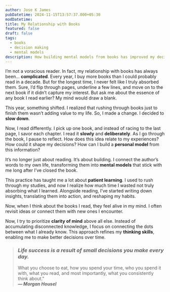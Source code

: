 ```yaml
---
author: Jose K James
pubDatetime: 2024-11-15T13:57:37.000+05:30
modDatetime: 
title: My Relationship with Books
featured: false
draft: false
tags:
  - books
  - decision making
  - mental models
description: How building mental models from books has improved my decision-making and clarity of mind.
---
```


I’m not a voracious reader. In fact, my relationship with books has always been… **complicated**. Every year, I buy more books than I could probably read in a decade. But for the longest time, I never felt like I truly absorbed them. Sure, I’d flip through pages, underline a few lines, and move on to the next book if it didn’t capture my interest. But ask me about the essence of any book I read earlier? My mind would draw a blank.  

This year, something shifted. I realized that rushing through books just to finish them wasn’t adding value to my life. So, I made a change. I decided to **slow down**.  

Now, I read differently. I pick up one book, and instead of racing to the last page, I savor each chapter. I read it **slowly** and **deliberately**. As I go through the book, I pause to reflect. How does this idea relate to my experiences? How could it shape my decisions? How can I build a **personal model** from this information?  

It’s no longer just about reading. It’s about building. I connect the author’s words to my own life, transforming them into **mental models** that stick with me long after I’ve closed the book.  

This practice has taught me a lot about **patient learning**. I used to rush through my studies, and now I realize how much time I wasted not truly absorbing what I learned. Alongside reading, I’ve started writing down insights, translating them into action, and reshaping my habits.  

Now, when I think about the books I read, they feel alive in my mind. I often revisit ideas or connect them with new ones I encounter.  

Now, I try to prioritize **clarity of mind** above all else. Instead of accumulating disconnected knowledge, I focus on connecting the dots between what I already know. This approach refines my **thinking skills**, enabling me to make better decisions over time.

> ### *Life success is a result of small decisions you make every day.* 
> What you choose to eat, how you spend your time, who you spend it with, what you read, and most importantly, what you consistently think about."  
> ***― Morgan Housel*** 